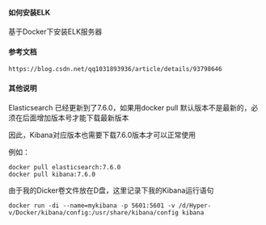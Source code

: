 #### 如何安装ELK

  基于Docker下安装ELK服务器

#### 参考文档
~~~
https://blog.csdn.net/qq1031893936/article/details/93798646
~~~

#### 其他说明

  Elasticsearch 已经更新到了7.6.0，如果用docker pull 默认版本不是最新的，必须在后面增加版本号才能下载最新版本

  因此，Kibana对应版本也需要下载7.6.0版本才可以正常使用

  例如：
  ~~~
  docker pull elasticsearch:7.6.0
  docker pull kibana:7.6.0
  ~~~

  由于我的Dicker卷文件放在D盘，这里记录下我的Kibana运行语句

  ~~~
  docker run -di --name=mykibana -p 5601:5601 -v /d/Hyper-v/Docker/kibana/config:/usr/share/kibana/config kibana
  ~~~